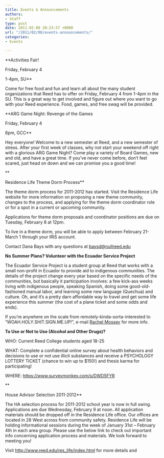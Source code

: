 ```yaml
---
title: Events & Announcements
authors:
- Staff
type: post
date: 2011-02-08 20:23:57 +0000
url: "/2011/02/08/events-announcements/"
categories:
- Events

---
```

**Activities Fair!
  
Friday, February 4
  
1-4pm, SU**

Come for free food and fun and learn all about the many student organizations that Reed has to offer on Friday, February 4 from 1-4pm in the SU. This is a great way to get involved and figure out where you want to go with your Reed experience. Food, games, and free swag will be provided.

**ARG Game Night: Revenge of the Games
  
Friday, February 4
  
6pm, GCC**

Hey everyone! Welcome to a new semester at Reed, and a new semester of stress. After your first week of classes, why not start your weekend off right with a glorious ARG Game Night? Come play a variety of Board Games, new and old, and have a great time. If you&#8217;ve never come before, don&#8217;t feel scared, just head on down and we can promise you a good time!
  
**
  
Residence Life Theme Dorm Process**

The theme dorm process for 2011-2012 has started. Visit the Residence Life website for more information on proposing a new theme community, changes to the process, and applying for the theme dorm coordinator role or for a spot in a current or upcoming community.

Applications for theme dorm proposals and coordinator positions are due on Tuesday, February 8 at 12pm. 

To live in a theme dorm, you will be able to apply between February 21-March 1 through your IRIS account.

Contact Dana Bays with any questions at [&#x62;&#x61;&#x79;&#x73;&#x64;&#x40;<span class="oe_displaynone">null</span>&#x72;&#x65;&#x65;&#x64;&#x2e;&#x65;&#x64;&#x75;][1]

**No Summer Plans? Volunteer with the Ecuador Service Project**

The Ecuador Service Project is a student group at Reed that works with a small non-profit in Ecuador to provide aid to indigenous communities. The details of the project change every year based on the specific needs of the communities, but basically it participation involves: a few kick-ass weeks living with indigenous people, speaking Spanish, doing some good-old-fashioned manual labor, and learning some new language (Quechua) and culture. Oh, and it&#8217;s a pretty darn affordable way to travel and get some life experience this summer (the cost of a plane ticket and some odds and ends).

If you&#8217;re anywhere on the scale from remotely-kinda-sorta-interested to &#8220;WOAH.HOLY.SHIT.SIGN.ME.UP!&#8221;, e-mail [Rachel Mossey][2] for more info.

**To Use or Not to Use (Alcohol and Other Drugs)?**

WHO: Current Reed College students aged 18-25

WHAT: Complete a confidential online survey about health behaviors and decisions to use or not use illicit substances and receive a PSYCHOLOGY LOTTERY TICKET (chance to win up to $150!) and thesis karma for participating!

WHERE: <https://www.surveymonkey.com/s/DWD5FYR>
  
**
  
House Advisor Selection 2011-2012**

The HA selection process for 2011-2012 school year is now in full swing. Applications are due Wednesday, February 9 at noon. All application materials should be dropped off in the Residence Life office. Our offices are located in 28 West across from community safety. Residence Life will be holding informational sessions during the week of January 31st &#8211; February 4th in each area group. Please use the below link to check out important info concerning application process and materials. We look forward to meeting you!

Visit <http://www.reed.edu/res_life/index.html> for more details and

 [1]: mailto:&#x62;&#x61;&#x79;&#x73;&#x64;&#x40;&#x72;&#x65;&#x65;&#x64;&#x2e;&#x65;&#x64;&#x75;
 [2]: mailto:&#x6d;&#x6f;&#x73;&#x73;&#x65;&#x79;&#x72;&#x40;&#x72;&#x65;&#x65;&#x64;&#x2e;&#x65;&#x64;&#x75;
